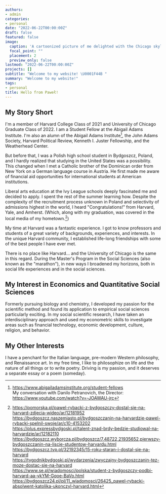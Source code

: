 ```yaml
---
authors:
- admin
categories:
- personal
date: "2022-06-22T00:00:00Z"
draft: false
featured: false
image:
  caption: 'A cartoonized picture of me delighted with the Chicago skyline...'
  focal_point: ""
  placement: 2
  preview_only: false
lastmod: "2022-06-22T00:00:00Z"
projects: []
subtitle: "Welcome to my website! \U0001F44B "
summary: "Welcome to my website!"
tags:
- personal
title: Hello from Paweł!
---
```


## My Story Short

I'm a member of Harvard College Class of 2021 and University of Chicago Graduate Class of 2022. I am a Student Fellow at the Abigail Adams Institute. I'm also an alumn of the Abigail Adams Institute[^1], the John Adams Society, Harvard Political Review,  Kenneth I. Juster Fellowship, and the Weatherhead Center.

But before that, I was a Polish high school student in Bydgoszcz, Poland, and I hardly realized that studying in the United States was a possibility. This changed when I met a Catholic brother of the Dominican order from New York on a German language course in Austria. He first made me aware of financial aid opportunities for international students at American institutions. 

Liberal arts education at the Ivy League schools deeply fascinated me and decided to apply. I spent the rest of the summer learning how. Despite the complexity of the recruitment process unknown in Poland and selectivity of admissions highest in the world, I heard "Congratulations!" from Harvard, Yale, and Amherst. (Which, along with my graduation, was covered in the local media of my hometown.[^2])

My time at Harvard was a fantastic experience. I got to know professors and students of a great variety of backgrounds, experiences, and interests. In the unique Harvard community, I established life-long friendships with some of the best people I have ever met.

There is no place like Harvard... and the University of Chicago is the same in this regard. During the Master's Program in the Social Sciences (also known as the "marathon"), in new ways I broadened my horizons, both in social life experiences and in the social sciences.

## My Interest in Economics and Quantitative Social Sciences 

Formerly pursuing biology and chemistry, I developed my passion for the scientific method and found its application to empirical social sciences particularly exciting. In my social scientific research, I have taken an interdisciplinary approach and used my econometric skills to investigate areas such as financial technology, economic development, culture, religion, and behavior. 

## My Other Interests

I have a penchant for the Italian language, pre-modern Western philosophy, and Renaissance art. In my free time, I like to philosophize on life and the nature of all things or to write poetry. Driving is my passion, and it deserves a separate essay or a poem (someday).

[^1]: https://www.abigailadamsinstitute.org/student-fellows<br> My conversation with Danilo Petranovich, the Director: https://www.youtube.com/watch?v=-JOAWAU-jrc

[^2]: https://pomorska.pl/pawel-rybacki-z-bydgoszczy-dostal-sie-na-harvard-zdjecia-wideo/ar/12181952 <br> https://bydgoszcz.naszemiasto.pl/bydgoszczanin-na-harvardzie-pawel-rybacki-spelnil-swoje/ar/c10-4153202  <br>
https://plus.expressbydgoski.pl/talent-znad-brdy-bedzie-studiowal-na-harvardzie/ar/12182110 <br>
https://bydgoszcz.wyborcza.pl/bydgoszcz/7,48722,21935652,pierwszy-bydgoszczanin-na-liscie-studentow-harvardu.html <br>
https://bydgoszcz.tvp.pl/32192345/15-roku-staran-i-dostal-sie-na-harvard  <br>
https://tygodnikbydgoski.pl/wydarzenia/zwyczajny-bydgoszczanin-tez-moze-dostac-sie-na-harvard <br>
https://www.se.pl/wiadomosci/polska/student-z-bydgoszczy-podbi-harvard-aa-ykYM-Gqoe-BaVo.html <br>
https://bydgoszcz24.pl/pl/11_wiadomosci/26425_pawel-rybacki-absolwent-katolika-ukonczyl-harvard.html
